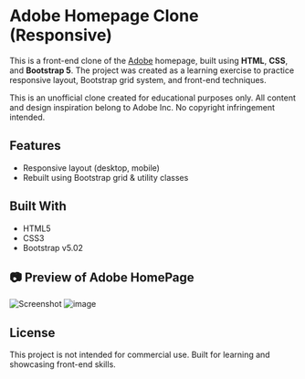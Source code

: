 # Adobe Homepage Clone (Responsive)

This is a front-end clone of the [Adobe](https://www.adobe.com/my_en/) homepage, built using **HTML**, **CSS**, and **Bootstrap 5**. The project was created as a learning exercise to practice responsive layout, Bootstrap grid system, and front-end techniques.

This is an unofficial clone created for educational purposes only. All content and design inspiration belong to Adobe Inc. No copyright infringement intended.

## Features

- Responsive layout (desktop, mobile)
- Rebuilt using Bootstrap grid & utility classes

##  Built With

- HTML5
- CSS3
- Bootstrap v5.02

## 📷 Preview of Adobe HomePage
![Screenshot](https://github.com/user-attachments/assets/35346e93-a0b6-42f2-913f-d4d398bd67e1)
![image](https://github.com/user-attachments/assets/789bac3a-5bc2-4fc7-b83f-83e3dfdf7c5b)

## License
This project is not intended for commercial use. Built for learning and showcasing front-end skills.
